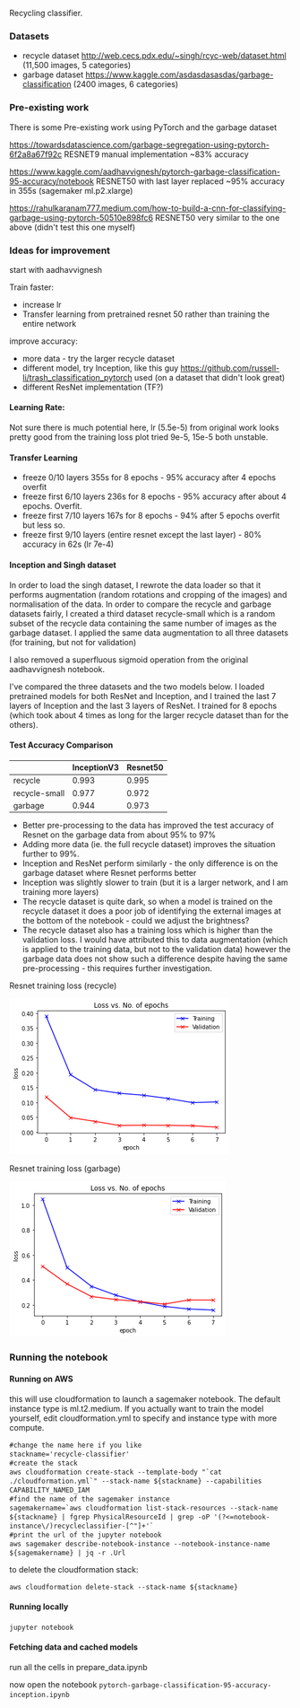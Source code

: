 Recycling classifier.

### Datasets
* recycle dataset http://web.cecs.pdx.edu/~singh/rcyc-web/dataset.html      (11,500 images, 5 categories)
* garbage dataset https://www.kaggle.com/asdasdasasdas/garbage-classification   (2400 images, 6 categories)

### Pre-existing work
There is some Pre-existing work using PyTorch and the garbage dataset 

https://towardsdatascience.com/garbage-segregation-using-pytorch-6f2a8a67f92c
    RESNET9 manual implementation  ~83% accuracy
    
https://www.kaggle.com/aadhavvignesh/pytorch-garbage-classification-95-accuracy/notebook
    RESNET50 with last layer replaced ~95% accuracy in 355s (sagemaker ml.p2.xlarge)
    
https://rahulkaranam777.medium.com/how-to-build-a-cnn-for-classifying-garbage-using-pytorch-50510e898fc6
    RESNET50 very similar to the one above (didn't test this one myself)
    

    
### Ideas for improvement

start with aadhavvignesh

Train faster:
* increase lr
* Transfer learning from pretrained resnet 50 rather than training the entire network

improve accuracy:
* more data - try the larger recycle dataset
* different model, try Inception, like this guy https://github.com/russell-li/trash_classification_pytorch used (on a dataset that didn't look great)
* different ResNet implementation (TF?)


####  Learning Rate:
Not sure there is much potential here, lr (5.5e-5) from original work looks pretty good from the training loss plot
tried 9e-5, 15e-5 both unstable.


#### Transfer Learning
* freeze 0/10 layers 355s for 8 epochs - 95% accuracy after 4 epochs overfit 
* freeze first 6/10 layers 236s for 8 epochs - 95% accuracy after about 4 epochs.  Overfit.
* freeze first 7/10 layers 167s for 8 epochs - 94% after 5 epochs overfit but less so.
* freeze first 9/10 layers (entire resnet except the last layer) - 80% accuracy in 62s (lr 7e-4)


#### Inception and Singh dataset
In order to load the singh dataset, I rewrote the data loader so that it performs augmentation (random rotations and cropping of the images) and normalisation of the data.  In order to compare the recycle and garbage datasets fairly, I created a third dataset recycle-small which is a random subset of the recycle data containing the same number of images as the garbage dataset.  I applied the same data augmentation to all three datasets (for training, but not for validation)

I also removed a superfluous sigmoid operation from the original aadhavvignesh notebook.

I've compared the three datasets and the two models below.  I loaded pretrained models for both ResNet and Inception, and I trained the last 7 layers of Inception and the last 3 layers of ResNet.  I trained for 8 epochs (which took about 4 times as long for the larger recycle dataset than for the others).


#### Test Accuracy Comparison

|               | InceptionV3 | Resnet50 |
| ------------- | ----------- | -------- |
| recycle       | 0.993       | 0.995    |
| recycle-small | 0.977       | 0.972    |
| garbage       | 0.944       | 0.973    |


* Better pre-processing to the data has improved the test accuracy of Resnet on the garbage data from about 95% to 97%
* Adding more data (ie. the full recycle dataset) improves the situation further to 99%.
* Inception and ResNet perform similarly - the only difference is on the garbage dataset where Resnet performs better
* Inception was slightly slower to train (but it is a larger network, and I am training more layers)
* The recycle dataset is quite dark, so when a model is trained on the recycle dataset it does a poor job of identifying the external images at the bottom of the notebook - could we adjust the brightness?
* The recycle dataset also has a training loss which is higher than the validation loss.  I would have attributed this to data augmentation (which is applied to the training data, but not to the validation data) however the garbage data does not show such a difference despite having the same pre-processing - this requires further investigation.


Resnet training loss (recycle)

![recycle](diagrams/recycle-resnet-3-loss.png)


Resnet training loss (garbage)

![rgarbage](diagrams/garbage-resnet-3-loss.png)

### Running the notebook

#### Running on AWS

this will use cloudformation to launch a sagemaker notebook.  The default instance type is ml.t2.medium.  If you actually want to train the model yourself, edit cloudformation.yml to specify and instance type with more compute.

```
#change the name here if you like
stackname='recycle-classifier'
#create the stack
aws cloudformation create-stack --template-body "`cat ./cloudformation.yml`" --stack-name ${stackname} --capabilities CAPABILITY_NAMED_IAM
#find the name of the sagemaker instance
sagemakername=`aws cloudformation list-stack-resources --stack-name ${stackname} | fgrep PhysicalResourceId | grep -oP '(?<=notebook-instance\/)recycleclassifier-[^"]+'`
#print the url of the jupyter notebook
aws sagemaker describe-notebook-instance --notebook-instance-name ${sagemakername} | jq -r .Url
```

to delete the cloudformation stack:
```
aws cloudformation delete-stack --stack-name ${stackname} 
```

#### Running locally

```jupyter notebook```

#### Fetching data and cached models

run all the cells in prepare_data.ipynb

now open the notebook ```pytorch-garbage-classification-95-accuracy-inception.ipynb```

